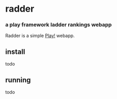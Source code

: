 # radder
### a play framework ladder rankings webapp 

Radder is a simple [Play!](http://www.playframework.org/) webapp.

## install

todo

## running

todo

